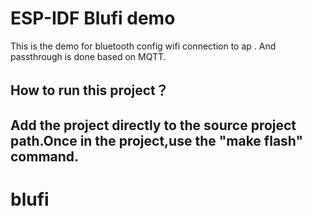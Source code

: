 ESP-IDF Blufi demo
=======================

This is the demo for bluetooth config wifi connection to ap .
And passthrough is done based on MQTT.

How to run this project？
----------
Add the project directly to the source project path.Once in the project,use the "make flash" command.
-----------
# blufi
